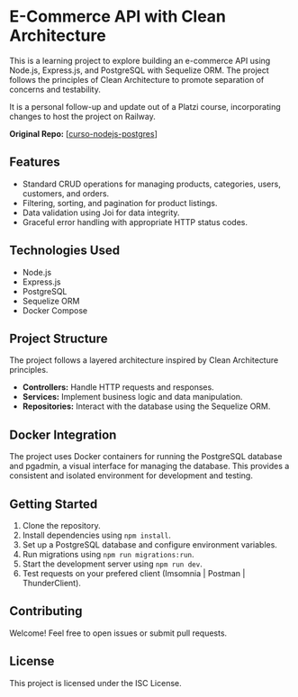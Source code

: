# E-Commerce API with Clean Architecture

This is a learning project to explore building an e-commerce API using Node.js, Express.js, and PostgreSQL with Sequelize ORM. 
The project follows the principles of Clean Architecture to promote separation of concerns and testability.

It is a personal follow-up and update out of a Platzi course, incorporating changes to host the project on Railway.

**Original Repo:** \[[curso-nodejs-postgres](https://github.com/platzi/curso-nodejs-postgres/tree/22-step)]

## Features

*   Standard CRUD operations for managing products, categories, users, customers, and orders. 
*   Filtering, sorting, and pagination for product listings.
*   Data validation using Joi for data integrity. 
*   Graceful error handling with appropriate HTTP status codes. 


## Technologies Used

*   Node.js
*   Express.js
*   PostgreSQL
*   Sequelize ORM
*   Docker Compose

## Project Structure

The project follows a layered architecture inspired by Clean Architecture principles.

*   **Controllers:** Handle HTTP requests and responses.
*   **Services:** Implement business logic and data manipulation.
*   **Repositories:** Interact with the database using the Sequelize ORM.

## Docker Integration

The project uses Docker containers for running the PostgreSQL database and pgadmin, a visual interface for managing the database. This provides a consistent and isolated environment for development and testing.

## Getting Started

1.  Clone the repository.
2.  Install dependencies using `npm install`.
3.  Set up a PostgreSQL database and configure environment variables.
4.  Run migrations using `npm run migrations:run`.
5.  Start the development server using `npm run dev`.
6.  Test requests on your prefered client (Imsomnia | Postman | ThunderClient).

## Contributing

Welcome! Feel free to open issues or submit pull requests.

## License

This project is licensed under the ISC License.
